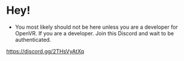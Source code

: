 # Hey! 

- You most likely should not be here unless you are a developer for OpenVR. If you are a developer. Join this Discord and wait to be authenticated.

https://discord.gg/2THsVyAtXq
